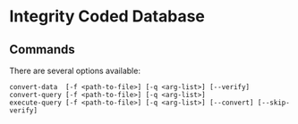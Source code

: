 # Integrity Coded Database

## Commands

There are several options available:

```
convert-data  [-f <path-to-file>] [-q <arg-list>] [--verify]
convert-query [-f <path-to-file>] [-q <arg-list>]
execute-query [-f <path-to-file>] [-q <arg-list>] [--convert] [--skip-verify]
```

